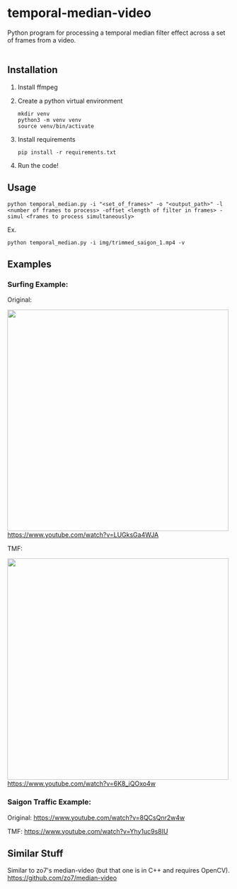 # temporal-median-video

Python program for processing a temporal median filter effect across a set of frames from a video. 
<br><br>

## Installation
1. Install ffmpeg
2. Create a python virtual environment
    ```
    mkdir venv
    python3 -m venv venv
    source venv/bin/activate
    ```

3. Install requirements
    ```
    pip install -r requirements.txt
    ```

4. Run the code!


## Usage
```
python temporal_median.py -i "<set_of_frames>" -o "<output_path>" -l <number of frames to process> -offset <length of filter in frames> -simul <frames to process simultaneously>
```

Ex.
```
python temporal_median.py -i img/trimmed_saigon_1.mp4 -v
```


## Examples
### Surfing Example:

Original:

[<img src="img/gopro_surf_trim.gif" width="500px"/>](https://www.youtube.com/watch?v=LUGksGa4WJA)<br>
https://www.youtube.com/watch?v=LUGksGa4WJA

TMF:

[<img src="img/gopro_surf_tmf.gif" width="500px"/>](https://www.youtube.com/watch?v=6K8_iQOxo4w)<br>
https://www.youtube.com/watch?v=6K8_iQOxo4w

### Saigon Traffic Example:

Original: https://www.youtube.com/watch?v=8QCsQnr2w4w

TMF: https://www.youtube.com/watch?v=Yhy1uc9s8IU



## Similar Stuff
Similar to zo7's median-video (but that one is in C++ and requires OpenCV). 
https://github.com/zo7/median-video

